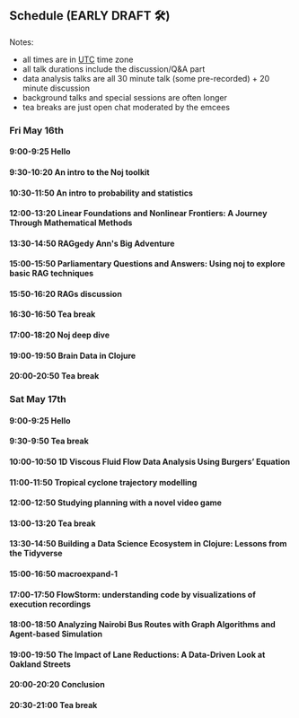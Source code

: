 ## Schedule (EARLY DRAFT 🛠)

Notes:
* all times are in [UTC](https://time.is/UTC) time zone
* all talk durations include the discussion/Q&A part
* data analysis talks are all 30 minute talk (some pre-recorded) + 20 minute discussion
* background talks and special sessions are often longer
* tea breaks are just open chat moderated by the emcees

### Fri May 16th

#### 9:00-9:25 Hello
#### 9:30-10:20 An intro to the Noj toolkit
#### 10:30-11:50 An intro to probability and statistics
#### 12:00-13:20 Linear Foundations and Nonlinear Frontiers: A Journey Through Mathematical Methods
#### 13:30-14:50 RAGgedy Ann's Big Adventure
#### 15:00-15:50 Parliamentary Questions and Answers: Using noj to explore basic RAG techniques
#### 15:50-16:20 RAGs discussion
#### 16:30-16:50 Tea break
#### 17:00-18:20 Noj deep dive
#### 19:00-19:50 Brain Data in Clojure
#### 20:00-20:50 Tea break

### Sat May 17th

#### 9:00-9:25 Hello
#### 9:30-9:50 Tea break
#### 10:00-10:50 1D Viscous Fluid Flow Data Analysis Using Burgers’ Equation
#### 11:00-11:50 Tropical cyclone trajectory modelling
#### 12:00-12:50 Studying planning with a novel video game
#### 13:00-13:20 Tea break
#### 13:30-14:50 Building a Data Science Ecosystem in Clojure: Lessons from the Tidyverse
#### 15:00-16:50 macroexpand-1
#### 17:00-17:50 FlowStorm: understanding code by visualizations of execution recordings
#### 18:00-18:50 Analyzing Nairobi Bus Routes with Graph Algorithms and Agent-based Simulation
#### 19:00-19:50 The Impact of Lane Reductions: A Data-Driven Look at Oakland Streets
#### 20:00-20:20 Conclusion
#### 20:30-21:00 Tea break
